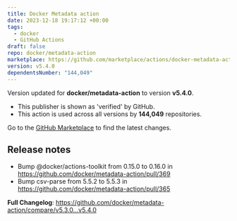 ```yaml
---
title: Docker Metadata action
date: 2023-12-18 19:17:12 +00:00
tags:
  - docker
  - GitHub Actions
draft: false
repo: docker/metadata-action
marketplace: https://github.com/marketplace/actions/docker-metadata-action
version: v5.4.0
dependentsNumber: "144,049"
---
```



Version updated for **docker/metadata-action** to version **v5.4.0**.
- This publisher is shown as 'verified' by GitHub.
- This action is used across all versions by **144,049** repositories.

Go to the [GitHub Marketplace](https://github.com/marketplace/actions/docker-metadata-action) to find the latest changes.

## Release notes

* Bump @docker/actions-toolkit from 0.15.0 to 0.16.0 in https://github.com/docker/metadata-action/pull/369
* Bump csv-parse from 5.5.2 to 5.5.3 in https://github.com/docker/metadata-action/pull/365

**Full Changelog**: https://github.com/docker/metadata-action/compare/v5.3.0...v5.4.0
